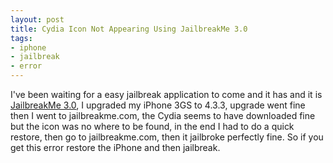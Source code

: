```yaml
---
layout: post
title: Cydia Icon Not Appearing Using JailbreakMe 3.0
tags:
- iphone
- jailbreak
- error
---
```

I've been waiting for a easy jailbreak application to come and it has and it
is [JailbreakMe 3.0](http://jailbreakme.com), I upgraded my iPhone 3GS to
4.3.3, upgrade went fine then I went to jailbreakme.com, the Cydia seems to
have downloaded fine but the icon was no where to be found, in the end I had
to do a quick restore, then go to jailbreakme.com, then it jailbroke perfectly
fine. So if you get this error restore the iPhone and then jailbreak.

